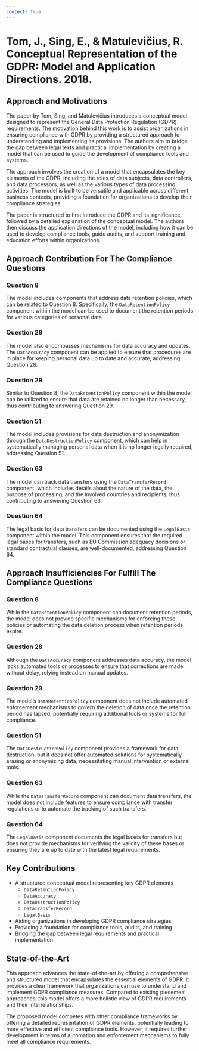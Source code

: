 ```yaml
---
context: True
---
```



# Tom, J., Sing, E., & Matulevičius, R. Conceptual Representation of the GDPR: Model and Application Directions. 2018.

## Approach and Motivations

The paper by Tom, Sing, and Matulevičius introduces a conceptual model designed to represent the General Data Protection Regulation (GDPR) requirements. The motivation behind this work is to assist organizations in ensuring compliance with GDPR by providing a structured approach to understanding and implementing its provisions. The authors aim to bridge the gap between legal texts and practical implementation by creating a model that can be used to guide the development of compliance tools and systems.

The approach involves the creation of a model that encapsulates the key elements of the GDPR, including the roles of data subjects, data controllers, and data processors, as well as the various types of data processing activities. The model is built to be versatile and applicable across different business contexts, providing a foundation for organizations to develop their compliance strategies.

The paper is structured to first introduce the GDPR and its significance, followed by a detailed explanation of the conceptual model. The authors then discuss the application directions of the model, including how it can be used to develop compliance tools, guide audits, and support training and education efforts within organizations.

## Approach Contribution For The Compliance Questions

### Question 8

The model includes components that address data retention policies, which can be related to Question 8. Specifically, the `DataRetentionPolicy` component within the model can be used to document the retention periods for various categories of personal data.

### Question 28

The model also encompasses mechanisms for data accuracy and updates. The `DataAccuracy` component can be applied to ensure that procedures are in place for keeping personal data up to date and accurate, addressing Question 28.

### Question 29

Similar to Question 8, the `DataRetentionPolicy` component within the model can be utilized to ensure that data are retained no longer than necessary, thus contributing to answering Question 29.

### Question 51

The model includes provisions for data destruction and anonymization through the `DataDestructionPolicy` component, which can help in systematically managing personal data when it is no longer legally required, addressing Question 51.

### Question 63

The model can track data transfers using the `DataTransferRecord` component, which includes details about the nature of the data, the purpose of processing, and the involved countries and recipients, thus contributing to answering Question 63.

### Question 64

The legal basis for data transfers can be documented using the `LegalBasis` component within the model. This component ensures that the required legal bases for transfers, such as EU Commission adequacy decisions or standard contractual clauses, are well-documented, addressing Question 64.

## Approach Insufficiencies For Fulfill The Compliance Questions

### Question 8

While the `DataRetentionPolicy` component can document retention periods, the model does not provide specific mechanisms for enforcing these policies or automating the data deletion process when retention periods expire.

### Question 28

Although the `DataAccuracy` component addresses data accuracy, the model lacks automated tools or processes to ensure that corrections are made without delay, relying instead on manual updates.

### Question 29

The model’s `DataRetentionPolicy` component does not include automated enforcement mechanisms to govern the deletion of data once the retention period has lapsed, potentially requiring additional tools or systems for full compliance.

### Question 51

The `DataDestructionPolicy` component provides a framework for data destruction, but it does not offer automated solutions for systematically erasing or anonymizing data, necessitating manual intervention or external tools.

### Question 63

While the `DataTransferRecord` component can document data transfers, the model does not include features to ensure compliance with transfer regulations or to automate the tracking of such transfers.

### Question 64

The `LegalBasis` component documents the legal bases for transfers but does not provide mechanisms for verifying the validity of these bases or ensuring they are up to date with the latest legal requirements.

## Key Contributions

- A structured conceptual model representing key GDPR elements
  - `DataRetentionPolicy`
  - `DataAccuracy`
  - `DataDestructionPolicy`
  - `DataTransferRecord`
  - `LegalBasis`
- Aiding organizations in developing GDPR compliance strategies
- Providing a foundation for compliance tools, audits, and training
- Bridging the gap between legal requirements and practical implementation

## State-of-the-Art

This approach advances the state-of-the-art by offering a comprehensive and structured model that encapsulates the essential elements of GDPR. It provides a clear framework that organizations can use to understand and implement GDPR compliance measures. Compared to existing piecemeal approaches, this model offers a more holistic view of GDPR requirements and their interrelationships.

The proposed model competes with other compliance frameworks by offering a detailed representation of GDPR elements, potentially leading to more effective and efficient compliance tools. However, it requires further development in terms of automation and enforcement mechanisms to fully meet all compliance requirements.

